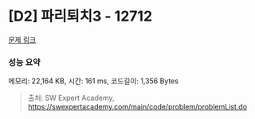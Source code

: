 # [D2] 파리퇴치3 - 12712 

[문제 링크](https://swexpertacademy.com/main/code/problem/problemDetail.do?contestProbId=AXuARWAqDkQDFARa) 

### 성능 요약

메모리: 22,164 KB, 시간: 161 ms, 코드길이: 1,356 Bytes



> 출처: SW Expert Academy, https://swexpertacademy.com/main/code/problem/problemList.do